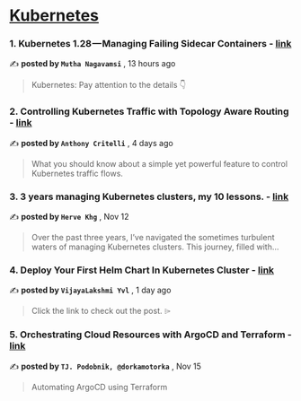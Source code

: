 
<h1><a href=https://medium.com/tag/kubernetes/recommended target="_blank" rel="noopener noreferrer">Kubernetes</a></h1>
<h3>1. Kubernetes 1.28 — Managing Failing Sidecar Containers - <a href=https://medium.com/@muthanagavamsi/kubernetes-1-28-managing-failing-sidecar-containers-0946bec4ea65?source=tag_recommended_feed---------0-84----------kubernetes----------ee8f5ecd_3c60_430f_b6b1_d0179c7c8d03------- target="_blank" rel="noopener noreferrer">link</a></h3>

✍️ **posted by `Mutha Nagavamsi`** <date> , 13 hours ago</date>

<blockquote>Kubernetes: Pay attention to the details 👇</blockquote>

<h3>2. Controlling Kubernetes Traffic with Topology Aware Routing - <a href=https://medium.com/itnext/controlling-kubernetes-traffic-with-topology-aware-routing-9b1d51a43bd7?source=tag_recommended_feed---------1-107----------kubernetes----------ee8f5ecd_3c60_430f_b6b1_d0179c7c8d03------- target="_blank" rel="noopener noreferrer">link</a></h3>

✍️ **posted by `Anthony Critelli`** <date> , 4 days ago</date>

<blockquote>What you should know about a simple yet powerful feature to control Kubernetes traffic flows.</blockquote>

<h3>3. 3 years managing Kubernetes clusters, my 10 lessons. - <a href=https://medium.com/@hervekhg/3-years-managing-kubernetes-clusters-my-10-lessons-b565a5509f0e?source=tag_recommended_feed---------2-85----------kubernetes----------ee8f5ecd_3c60_430f_b6b1_d0179c7c8d03------- target="_blank" rel="noopener noreferrer">link</a></h3>

✍️ **posted by `Herve Khg`** <date> , Nov 12</date>

<blockquote>Over the past three years, I’ve navigated the sometimes turbulent waters of managing Kubernetes clusters. This journey, filled with…</blockquote>

<h3>4. Deploy Your First Helm Chart In Kubernetes Cluster - <a href=https://medium.com/@vijayalakshmiyvl/deploy-your-first-helm-chart-in-kubernetes-cluster-20f5e33e58b6?source=tag_recommended_feed---------3-84----------kubernetes----------ee8f5ecd_3c60_430f_b6b1_d0179c7c8d03------- target="_blank" rel="noopener noreferrer">link</a></h3>

✍️ **posted by `VijayaLakshmi Yvl`** <date> , 1 day ago</date>

<blockquote>Click the link to check out the post. ⌲</blockquote>

<h3>5. Orchestrating Cloud Resources with ArgoCD and Terraform - <a href=https://medium.com/gitconnected/orchestrating-cloud-resources-with-argocd-and-terraform-0e8a16ee24c7?source=tag_recommended_feed---------4-107----------kubernetes----------ee8f5ecd_3c60_430f_b6b1_d0179c7c8d03------- target="_blank" rel="noopener noreferrer">link</a></h3>

✍️ **posted by `TJ. Podobnik, @dorkamotorka`** <date> , Nov 15</date>

<blockquote>Automating ArgoCD using Terraform</blockquote>

